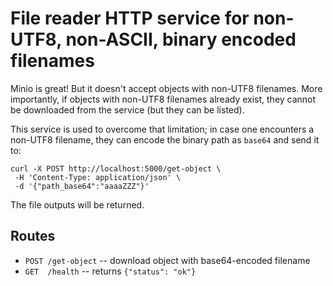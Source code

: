 # File reader HTTP service for non-UTF8, non-ASCII, binary encoded filenames

Minio is great! But it doesn't accept objects with non-UTF8 filenames. More
importantly, if objects with non-UTF8 filenames already exist, they cannot be
downloaded from the service (but they can be listed).

This service is used to overcome that limitation; in case one encounters a
non-UTF8 filename, they can encode the binary path as `base64` and send it to:

    curl -X POST http://localhost:5000/get-object \
     -H 'Content-Type: application/json' \
     -d '{"path_base64":"aaaaZZZ"}'


The file outputs will be returned.


## Routes

- `POST /get-object` -- download object with base64-encoded filename
- `GET  /health`     -- returns `{"status": "ok"}`
